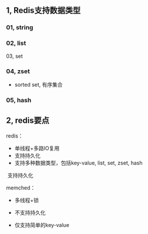 ## 1, Redis支持数据类型

### 01, string

### 02, list

03, set

### 04, zset

* sorted set, 有序集合

### 05, hash



## 2, redis要点

redis：

* 单线程+多路IO复用
* 支持持久化
* 支持多种数据类型，包括key-value, list, set, zset, hash

​			支持持久化

memched：

* 多线程+锁

* 不支持持久化
* 仅支持简单的key-value

​					





